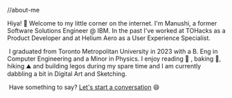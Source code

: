 
//about-me 

Hiya! 👋 Welcome to my little corner on the internet. I'm Manushi, a former Software Solutions Engineer @ IBM. In the past I've worked at TOHacks as a Product Developer and at Helium Aero as a User Experience Specialist. 

​
I graduated from Toronto Metropolitan University in 2023 with a B. Eng in Computer Engineering and a Minor in Physics. I enjoy reading 📖 , baking 🔪, hiking ⛰️ and building legos during my spare time and I am currently dabbling a bit in Digital Art and Sketching.

​
Have something to say? [Let's start a conversation](mailto:manushi.oza@torontomu.ca) 😄
